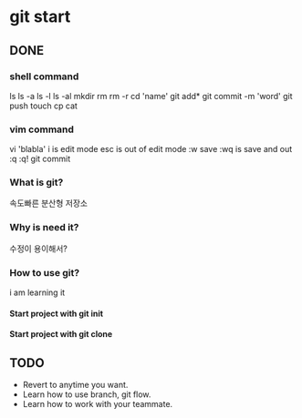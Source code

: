 <!-- ~/Documents/dev/TIL/git/210303-git-start.md -->
# git start

## DONE

### shell command

ls
ls -a 
ls -l
ls -al
mkdir 
rm 
rm -r
cd 'name'
git add*
git commit -m 'word'
git push
touch
cp
cat 

### vim command
vi 'blabla'
i is edit mode
esc is out of edit mode
:w save
:wq is save and out
:q
:q!
git commit


### What is git?
속도빠른 분산형 저장소
### Why is need it?
수정이 용이해서?
### How to use git?
i am learning it
#### Start project with git init

#### Start project with git clone




## TODO

- Revert to anytime you want.
- Learn how to use branch, git flow.
- Learn how to work with your teammate.

